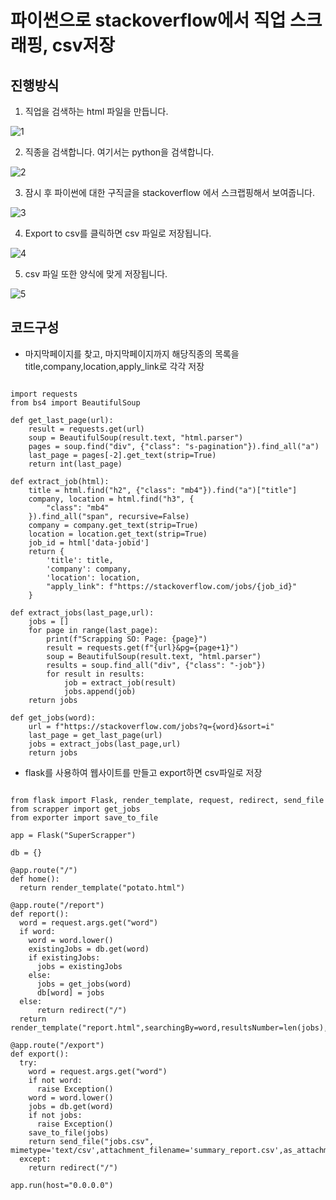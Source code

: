 # 파이썬으로 stackoverflow에서 직업 스크래핑, csv저장

## 진행방식

1. 직업을 검색하는 html 파일을 만듭니다.

![1](https://user-images.githubusercontent.com/76992049/114296989-209ab780-9ae9-11eb-914d-1d5c9121735c.JPG)

2. 직종을 검색합니다. 여기서는 python을 검색합니다.

![2](https://user-images.githubusercontent.com/76992049/114296992-2c867980-9ae9-11eb-9475-1d620b0b9bc1.JPG)

3. 잠시 후 파이썬에 대한 구직글을 stackoverflow 에서 스크랩핑해서 보여줍니다.

![3](https://user-images.githubusercontent.com/76992049/114296994-2db7a680-9ae9-11eb-970e-17354a79d3db.JPG)

4. Export to csv를 클릭하면 csv 파일로 저장됩니다.

![4](https://user-images.githubusercontent.com/76992049/114296995-2f816a00-9ae9-11eb-88fb-6c70c82b2545.JPG)

5. csv 파일 또한 양식에 맞게 저장됩니다.

![5](https://user-images.githubusercontent.com/76992049/114296997-301a0080-9ae9-11eb-9034-491f8122c5cc.JPG)

## 코드구성

* 마지막페이지를 찾고, 마지막페이지까지 해당직종의 목록을 title,company,location,apply_link로 각각 저장

<pre><code>
import requests
from bs4 import BeautifulSoup

def get_last_page(url):
    result = requests.get(url)
    soup = BeautifulSoup(result.text, "html.parser")
    pages = soup.find("div", {"class": "s-pagination"}).find_all("a")
    last_page = pages[-2].get_text(strip=True)
    return int(last_page)
    
def extract_job(html):
    title = html.find("h2", {"class": "mb4"}).find("a")["title"]
    company, location = html.find("h3", {
        "class": "mb4"
    }).find_all("span", recursive=False)
    company = company.get_text(strip=True)
    location = location.get_text(strip=True)
    job_id = html['data-jobid']
    return {
        'title': title,
        'company': company,
        'location': location,
        "apply_link": f"https://stackoverflow.com/jobs/{job_id}"
    }

def extract_jobs(last_page,url):
    jobs = []
    for page in range(last_page):
        print(f"Scrapping SO: Page: {page}")
        result = requests.get(f"{url}&pg={page+1}")
        soup = BeautifulSoup(result.text, "html.parser")
        results = soup.find_all("div", {"class": "-job"})
        for result in results:
            job = extract_job(result)
            jobs.append(job)
    return jobs

def get_jobs(word):
    url = f"https://stackoverflow.com/jobs?q={word}&sort=i"
    last_page = get_last_page(url)
    jobs = extract_jobs(last_page,url)
    return jobs
</code></pre>

* flask를 사용하여 웹사이트를 만들고 export하면 csv파일로 저장

<pre><code>
from flask import Flask, render_template, request, redirect, send_file
from scrapper import get_jobs
from exporter import save_to_file

app = Flask("SuperScrapper")

db = {}

@app.route("/")
def home():
  return render_template("potato.html")

@app.route("/report")
def report():
  word = request.args.get("word")
  if word:
    word = word.lower()
    existingJobs = db.get(word)
    if existingJobs:
      jobs = existingJobs
    else:
      jobs = get_jobs(word)
      db[word] = jobs
  else:
      return redirect("/")
  return render_template("report.html",searchingBy=word,resultsNumber=len(jobs),jobs=jobs)

@app.route("/export")
def export():
  try:
    word = request.args.get("word")
    if not word:
      raise Exception()
    word = word.lower()
    jobs = db.get(word)
    if not jobs:
      raise Exception()
    save_to_file(jobs)
    return send_file("jobs.csv", mimetype='text/csv',attachment_filename='summary_report.csv',as_attachment=True)
  except:
    return redirect("/")

app.run(host="0.0.0.0")
</code></pre>
